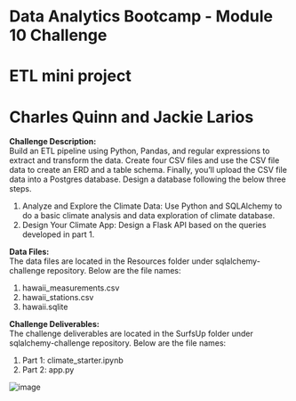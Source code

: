 # Data Analytics Bootcamp - Module 10 Challenge
# ETL mini project
# Charles Quinn and Jackie Larios

<b>Challenge Description:</b><br>
Build an ETL pipeline using Python, Pandas, and regular expressions to extract and transform the data. Create four CSV files and use the CSV file data to create an ERD and a table schema. Finally, you’ll upload the CSV file data into a Postgres database.
Design a database following the below three steps.<br>
  1. Analyze and Explore the Climate Data: Use Python and SQLAlchemy to do a basic climate analysis and data exploration of climate database.<br>
  2. Design Your Climate App: Design a Flask API based on the queries developed in part 1.<br>

<b>Data Files:</b><br>
The data files are located in the Resources folder under sqlalchemy-challenge repository. Below are the file names:<br>
1. hawaii_measurements.csv<br>
2. hawaii_stations.csv<br>
3. hawaii.sqlite<br>

<b>Challenge Deliverables:</b><br>
The challenge deliverables are located in the SurfsUp folder under sqlalchemy-challenge repository. Below are the file names:<br>
1. Part 1: climate_starter.ipynb<br>
2. Part 2: app.py<br>

![image](https://github.com/jl211412/Crowdfunding_ETL/assets/128498023/1c98bf19-3332-43f4-b868-085ce458510a)

